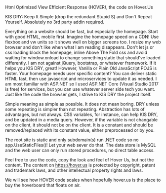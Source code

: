 ﻿Html Optimized View Efficient Response (HOVER), the code on Hover.Us

KIS DRY: Keep It Simple (drop the redundant Stupid S) and Don't Repeat Yourself. Absolutely no 3rd party addin required.

Everything on a website should be fast, but especially the homepage. Start with good HTML, mobile first. Imagine the homepage speed on a CDN! Use flexbox and vw units so it shows well on bigger screens too. I resize my web browser and don't like when what I am reading disappears. Don't let js or css loading block the homepage, inline Above The Fold css and avoid waiting for window.onload to change something static that should've loaded differently. I am not against jQuery, bootstrap, or whatever framework. If it helps you KIS DRY, great! However, Vanilla or Plain Old JavaScript POJS is faster. Your homepage needs user specific content? You can deliver static HTML fast, then use javascript and microservices to update it as needed. I am most familiar with ASP.NET so I used ASP.NET Core (Visual Studio 2017 is free) for services, but you can use whatever server side tech you want. Just like the code the browser gets, I strive to KIS DRY the project itself.

Simple meaning as simple as possible. It does not mean boring. DRY unless some repeating is simpler than not repeating. Abstraction has lots of advantages, but not always. CSS variables, for instance, can help KIS DRY, and be updated in a media query. However, if the variable is not changable on the client, it should not be on the client. It is a constant and should be removed/replaced with its constant value, either preprocessed or by you.

The root site is static and only subdomain(s) run .NET code so no app.UseStaticFiles()! Let your web sever do that. The data store is MySQL and the web user can only run stored procedures, no direct table access. 

Feel free to use the code, copy the look and feel of Hover Us, but not the content. The content on https://hover.us is protected by copyright, patent and trademark laws, and other intellectual property rights and laws.

We will see how HOVER code scales when hopefully hover.us is the place to buy the hoverboard that floats on air.

